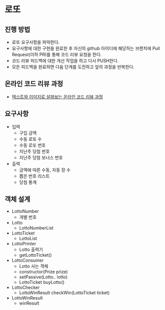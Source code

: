 # 로또
## 진행 방법
* 로또 요구사항을 파악한다.
* 요구사항에 대한 구현을 완료한 후 자신의 github 아이디에 해당하는 브랜치에 Pull Request(이하 PR)를 통해 코드 리뷰 요청을 한다.
* 코드 리뷰 피드백에 대한 개선 작업을 하고 다시 PUSH한다.
* 모든 피드백을 완료하면 다음 단계를 도전하고 앞의 과정을 반복한다.

## 온라인 코드 리뷰 과정
* [텍스트와 이미지로 살펴보는 온라인 코드 리뷰 과정](https://github.com/next-step/nextstep-docs/tree/master/codereview)

## 요구사항

* 입력
  * 구입 금액
  * 수동 로또 수
  * 수동 로또 번호
  * 지난주 당첨 번호
  * 지난주 당첨 보너스 번호
* 출력
  * 금액에 따른 수동, 자동 장 수
  * 뽑은 번호 리스트
  * 당첨 통계
  
## 객체 설계

- LottoNumber
  - 개별 번호
- Lotto
  - LottoNumberList
- LottoTicket
  - LottoList
- LottoPrinter
  - Lotto 출력기
  - getLottoTicket()
- LottoConsumer
  - Lotto 사는 객체
  - constructor(Prize prize)
  - setPassive(Lotto.. lotto)
  - LottoTicket buyLotto()
- LottoChecker
  - LottoWinResult checkWin(LottoTicket ticket)
- LottoWinResult
  - winResult
  